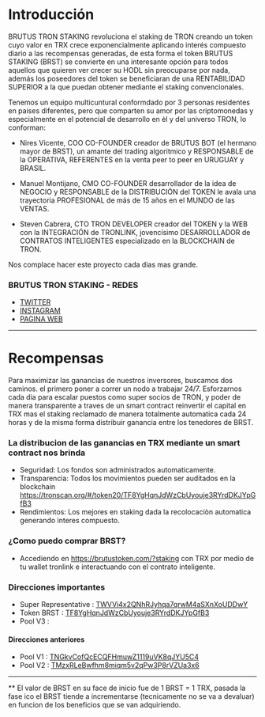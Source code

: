# Introducción

BRUTUS TRON STAKING revoluciona el staking de TRON creando un token cuyo valor en TRX crece exponencialmente aplicando interés compuesto diario a las recompensas generadas, de esta forma el token BRUTUS STAKING (BRST) se convierte en una interesante opción para todos aquellos que quieren ver crecer su HODL sin preocuparse por nada, además los poseedores del token se beneficiaran de una RENTABILIDAD SUPERIOR a la que puedan obtener mediante el staking convencionales.

Tenemos un equipo multicuntural conformdado por 3 personas residentes en paises diferentes, pero que comparten su amor por las criptomonedas y especialmente en el potencial de desarrollo en èl y del universo TRON, lo conforman: 

* Nires Vicente, COO CO-FOUNDER creador de BRUTUS BOT (el hermano mayor de BRST), un amante del trading algoritmico y RESPONSABLE de la OPERATIVA, REFERENTES en la venta peer to peer en URUGUAY y BRASIL. 

* Manuel Montijano, CMO CO-FOUNDER desarrollador de la idea de NEGOCIO y RESPONSABLE de la DISTRIBUCIÓN del TOKEN le avala una trayectoria PROFESIONAL de más de 15 años en el MUNDO de las VENTAS.

* Steven Cabrera, CTO TRON DEVELOPER creador del TOKEN y la WEB con la INTEGRACIÓN de TRONLINK, jovencísimo DESARROLLADOR de CONTRATOS INTELIGENTES especializado en la BLOCKCHAIN de TRON.

Nos complace hacer este proyecto cada dias mas grande.

### BRUTUS TRON STAKING - REDES
- [TWITTER](https://twitter.com/BrutusToken)
- [INSTAGRAM](https://www.instagram.com/brutustoken/)
- [PAGINA WEB](https://brutus.finance)

-----------------------------------------
# Recompensas

Para maximizar las ganancias de nuestros inversores, buscamos dos caminos. el primero poner a correr un nodo a trabajar 24/7. Esforzarnos cada dia para escalar puestos como super socios de TRON, y poder de manera transparente a traves de un smart contract reinvertir el capital en TRX mas el staking reclamado de manera totalmente automatica cada 24 horas y de la misma forma distribuir ganancia entre los tenedores de BRST.

### La distribucion de las ganancias en TRX mediante un smart contract nos brinda

  - Seguridad: Los fondos son administrados automaticamente.
  - Transparencia: Todos los movimientos pueden ser auditados en la blockchain https://tronscan.org/#/token20/TF8YgHqnJdWzCbUyouje3RYrdDKJYpGfB3
  - Rendimientos: Los mejores en staking dada la recolocaciòn automatica generando interes compuesto.

### ¿Como puedo comprar BRST?

  - Accediendo en https://brutustoken.com/?staking con TRX por medio de tu wallet tronlink e interactuando con el contrato inteligente.

### Direcciones importantes

- Super Representative : [TWVVi4x2QNhRJyhqa7qrwM4aSXnXoUDDwY](https://tronscan.org/#/address/TWVVi4x2QNhRJyhqa7qrwM4aSXnXoUDDwY)
- Token BRST : [TF8YgHqnJdWzCbUyouje3RYrdDKJYpGfB3](https://tronscan.org/#/token20/TF8YgHqnJdWzCbUyouje3RYrdDKJYpGfB3)
- Pool V3 :


#### Direcciones anteriores

- Pool V1 : [TNGkvCofQcECQFHmuwZ1119uVK8qJYU5C4](https://tronscan.org/#/contract/TNGkvCofQcECQFHmuwZ1119uVK8qJYU5C4)
- Pool V2 : [TMzxRLeBwfhm8miqm5v2qPw3P8rVZUa3x6](https://tronscan.org/#/contract/TMzxRLeBwfhm8miqm5v2qPw3P8rVZUa3x6)

-----------------------------------------
  
** El valor de BRST en su face de inicio fue de 1 BRST = 1 TRX, pasada la fase ico el BRST tiende a incrementarse (tecnicamente no se va a devaluar) en funcion de los beneficios que se van adquiriendo.
